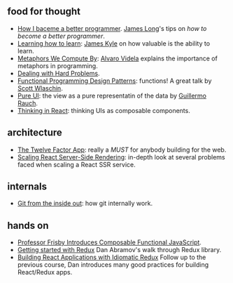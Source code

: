 ## food for thought
- [How I baceme a better programmer](http://jlongster.com/How-I-Became-Better-Programmer). [James Long](https://twitter.com/jlongster)'s tips on _how to become a better programmer_.
- [Learning how to learn](http://thejameskyle.com/learning-how-to-learn): [James Kyle](https://twitter.com/thejameskyle) on how valuable is the ability to learn.
- [Metaphors We Compute By](http://queue.acm.org/detail.cfm?id=3127495): [Alvaro Videla](https://twitter.com/old_sound) explains the importance of metaphors in programming.
- [Dealing with Hard Problems](https://artofproblemsolving.com/articles/hard-problems).
- [Functional Programming Design Patterns](http://fsharpforfunandprofit.com/fppatterns/): functions! A great talk by [Scott Wlaschin](https://twitter.com/ScottWlaschin).
- [Pure UI](https://rauchg.com/2015/pure-ui): the view as a pure representatin of the data by [Guillermo Rauch](https://twitter.com/rauchg).
- [Thinking in React](https://facebook.github.io/react/docs/thinking-in-react.html): thinking UIs as composable components.

## architecture

- [The Twelve Factor App](https://12factor.net/): really a *MUST* for anybody building for the web.
- [Scaling React Server-Side Rendering](http://arkwright.github.io/scaling-react-server-side-rendering.html): in-depth look at several problems faced when scaling a React SSR service.

## internals
- [Git from the inside out](https://codewords.recurse.com/issues/two/git-from-the-inside-out): how git internally work.

## hands on
- [Professor Frisby Introduces Composable Functional JavaScript](https://egghead.io/courses/professor-frisby-introduces-composable-functional-javascript).
- [Getting started with Redux](https://egghead.io/courses/getting-started-with-redux) Dan Abramov's walk through Redux library.
- [Building React Applications with Idiomatic Redux](https://egghead.io/courses/building-react-applications-with-idiomatic-redux) Follow up to the previous course, Dan introduces many good practices for building React/Redux apps.
